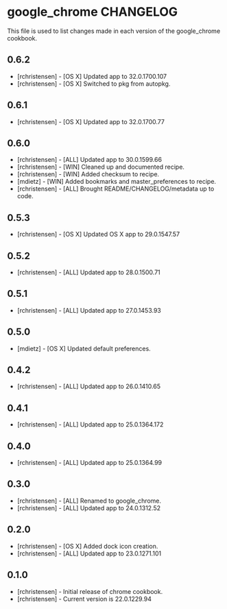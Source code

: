 google_chrome CHANGELOG
=======================

This file is used to list changes made in each version of the google_chrome cookbook.

0.6.2
-----
- [rchristensen] - [OS X] Updated app to 32.0.1700.107
- [rchristensen] - [OS X] Switched to pkg from autopkg.

0.6.1
-----
- [rchristensen] - [OS X] Updated app to 32.0.1700.77

0.6.0
-----
- [rchristensen] - [ALL] Updated app to 30.0.1599.66
- [rchristensen] - [WIN] Cleaned up and documented recipe.
- [rchristensen] - [WIN] Added checksum to recipe.
- [mdietz] - [WIN] Added bookmarks and master_preferences to recipe.
- [rchristensen] - [ALL] Brought README/CHANGELOG/metadata up to code.

0.5.3
-----
- [rchristensen] - [OS X] Updated OS X app to 29.0.1547.57

0.5.2
-----
- [rchristensen] - [ALL] Updated app to 28.0.1500.71

0.5.1 
-----
- [rchristensen] - [ALL] Updated app to 27.0.1453.93

0.5.0
-----
- [mdietz] - [OS X] Updated default preferences.

0.4.2
-----
- [rchristensen] - [ALL] Updated app to 26.0.1410.65

0.4.1
-----
- [rchristensen] - [ALL] Updated app to 25.0.1364.172

0.4.0
-----
- [rchristensen] - [ALL] Updated app to 25.0.1364.99

0.3.0
-----
- [rchristensen] - [ALL] Renamed to google_chrome.
- [rchristensen] - [ALL] Updated app to 24.0.1312.52

0.2.0
-----
- [rchristensen] - [OS X] Added dock icon creation.
- [rchristensen] - [ALL] Updated app to 23.0.1271.101

0.1.0
-----
- [rchristensen] - Initial release of chrome cookbook.
- [rchristensen] - Current version is 22.0.1229.94
